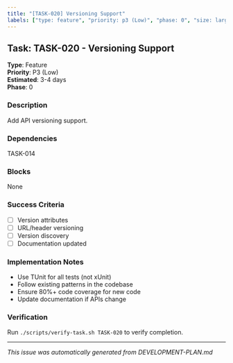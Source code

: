 ```yaml
---
title: "[TASK-020] Versioning Support"
labels: ["type: feature", "priority: p3 (Low)", "phase: 0", "size: large"]
---
```


## Task: TASK-020 - Versioning Support

**Type**: Feature  
**Priority**: P3 (Low)  
**Estimated**: 3-4 days  
**Phase**: 0

### Description
Add API versioning support.

### Dependencies
TASK-014

### Blocks
None

### Success Criteria
- [ ] Version attributes
- [ ] URL/header versioning
- [ ] Version discovery
- [ ] Documentation updated

### Implementation Notes
- Use TUnit for all tests (not xUnit)
- Follow existing patterns in the codebase
- Ensure 80%+ code coverage for new code
- Update documentation if APIs change

### Verification
Run `./scripts/verify-task.sh TASK-020` to verify completion.

---
_This issue was automatically generated from DEVELOPMENT-PLAN.md_
